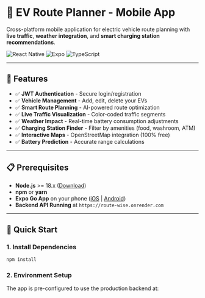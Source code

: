 # 🚗 EV Route Planner - Mobile App

Cross-platform mobile application for electric vehicle route planning with **live traffic**, **weather integration**, and **smart charging station recommendations**.

![React Native](https://img.shields.io/badge/React%20Native-0.81.4-blue.svg)
![Expo](https://img.shields.io/badge/Expo-54.0-blue.svg)
![TypeScript](https://img.shields.io/badge/TypeScript-5.9-blue.svg)

---

## 🌟 Features

- ✅ **JWT Authentication** - Secure login/registration
- ✅ **Vehicle Management** - Add, edit, delete your EVs
- ✅ **Smart Route Planning** - AI-powered route optimization
- ✅ **Live Traffic Visualization** - Color-coded traffic segments
- ✅ **Weather Impact** - Real-time battery consumption adjustments
- ✅ **Charging Station Finder** - Filter by amenities (food, washroom, ATM)
- ✅ **Interactive Maps** - OpenStreetMap integration (100% free)
- ✅ **Battery Prediction** - Accurate range calculations

---

## 📋 Prerequisites

- **Node.js** >= 18.x ([Download](https://nodejs.org/))
- **npm** or **yarn**
- **Expo Go App** on your phone ([iOS](https://apps.apple.com/app/expo-go/id982107779) | [Android](https://play.google.com/store/apps/details?id=host.exp.exponent))
- **Backend API Running** at `https://route-wise.onrender.com`

---

## 🚀 Quick Start

### 1. Install Dependencies

```bash
npm install
```

### 2. Environment Setup

The app is pre-configured to use the production backend at:

